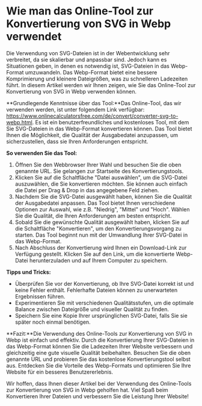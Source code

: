 Wie man das Online-Tool zur Konvertierung von SVG in Webp verwendet
===================================================================

Die Verwendung von SVG-Dateien ist in der Webentwicklung sehr verbreitet, da sie skalierbar und anpassbar sind. Jedoch kann es Situationen geben, in denen es notwendig ist, SVG-Dateien in das Webp-Format umzuwandeln. Das Webp-Format bietet eine bessere Komprimierung und kleinere Dateigrößen, was zu schnelleren Ladezeiten führt. In diesem Artikel werden wir Ihnen zeigen, wie Sie das Online-Tool zur Konvertierung von SVG in Webp verwenden können.

**Grundlegende Kenntnisse über das Tool:**Das Online-Tool, das wir verwenden werden, ist unter folgendem Link verfügbar: <https://www.onlinecalculatorsfree.com/de/convert/converter-svg-to-webp.html>. Es ist ein benutzerfreundliches und kostenloses Tool, mit dem Sie SVG-Dateien in das Webp-Format konvertieren können. Das Tool bietet Ihnen die Möglichkeit, die Qualität der Ausgabedatei anzupassen, um sicherzustellen, dass sie Ihren Anforderungen entspricht.

**So verwenden Sie das Tool:**

1. Öffnen Sie den Webbrowser Ihrer Wahl und besuchen Sie die oben genannte URL. Sie gelangen zur Startseite des Konvertierungstools.
2. Klicken Sie auf die Schaltfläche "Datei auswählen", um die SVG-Datei auszuwählen, die Sie konvertieren möchten. Sie können auch einfach die Datei per Drag &amp; Drop in das angegebene Feld ziehen.
3. Nachdem Sie die SVG-Datei ausgewählt haben, können Sie die Qualität der Ausgabedatei anpassen. Das Tool bietet Ihnen verschiedene Optionen zur Auswahl, wie z.B. "Niedrig", "Mittel" und "Hoch". Wählen Sie die Qualität, die Ihren Anforderungen am besten entspricht.
4. Sobald Sie die gewünschte Qualität ausgewählt haben, klicken Sie auf die Schaltfläche "Konvertieren", um den Konvertierungsvorgang zu starten. Das Tool beginnt nun mit der Umwandlung Ihrer SVG-Datei in das Webp-Format.
5. Nach Abschluss der Konvertierung wird Ihnen ein Download-Link zur Verfügung gestellt. Klicken Sie auf den Link, um die konvertierte Webp-Datei herunterzuladen und auf Ihrem Computer zu speichern.

**Tipps und Tricks:**

- Überprüfen Sie vor der Konvertierung, ob Ihre SVG-Datei korrekt ist und keine Fehler enthält. Fehlerhafte Dateien können zu unerwarteten Ergebnissen führen.
- Experimentieren Sie mit verschiedenen Qualitätsstufen, um die optimale Balance zwischen Dateigröße und visueller Qualität zu finden.
- Speichern Sie eine Kopie Ihrer ursprünglichen SVG-Datei, falls Sie sie später noch einmal benötigen.

**Fazit:**Die Verwendung des Online-Tools zur Konvertierung von SVG in Webp ist einfach und effektiv. Durch die Konvertierung Ihrer SVG-Dateien in das Webp-Format können Sie die Ladezeiten Ihrer Website verbessern und gleichzeitig eine gute visuelle Qualität beibehalten. Besuchen Sie die oben genannte URL und probieren Sie das kostenlose Konvertierungstool selbst aus. Entdecken Sie die Vorteile des Webp-Formats und optimieren Sie Ihre Website für ein besseres Benutzererlebnis.

Wir hoffen, dass Ihnen dieser Artikel bei der Verwendung des Online-Tools zur Konvertierung von SVG in Webp geholfen hat. Viel Spaß beim Konvertieren Ihrer Dateien und verbessern Sie die Leistung Ihrer Website!